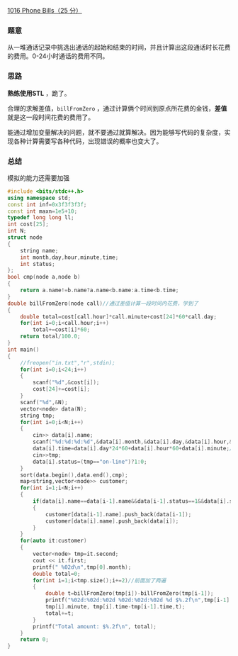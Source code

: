 [1016 Phone Bills（25 分）](https://pintia.cn/problem-sets/994805342720868352/problems/994805493648703488)

###  题意

从一堆通话记录中挑选出通话的起始和结束的时间，并且计算出这段通话时长花费的费用。0-24小时通话的费用不同。

### 思路

**熟练使用STL** ，跪了。

合理的求解差值，`billFromZero` ，通过计算俩个时间到原点所花费的金钱，**差值**就是这一段时间花费的费用了。

能通过增加变量解决的问题，就不要通过就算解决。因为能够写代码的复杂度，实现各种计算需要写各种代码，出现错误的概率也变大了。

### 总结

模拟的能力还需要加强

```cpp
#include <bits/stdc++.h>
using namespace std;
const int inf=0x3f3f3f3f;
const int maxn=1e5+10;
typedef long long ll;
int cost[25];
int N;
struct node
{
    string name;
    int month,day,hour,minute,time;
    int status;
};
bool cmp(node a,node b)
{
    return a.name!=b.name?a.name<b.name:a.time<b.time;
}
double billFromZero(node call)//通过差值计算一段时间内花费，学到了
{
    double total=cost[call.hour]*call.minute+cost[24]*60*call.day;
    for(int i=0;i<call.hour;i++)
        total+=cost[i]*60;
    return total/100.0;
}
int main()
{
    //freopen("in.txt","r",stdin);
    for(int i=0;i<24;i++)
    {
        scanf("%d",&cost[i]);
        cost[24]+=cost[i];
    }
    scanf("%d",&N);
    vector<node> data(N);
    string tmp;
    for(int i=0;i<N;i++)
    {
        cin>> data[i].name;
        scanf("%d:%d:%d:%d",&data[i].month,&data[i].day,&data[i].hour,&data[i].minute);
        data[i].time=data[i].day*24*60+data[i].hour*60+data[i].minute;//通过增加一个转化为分钟的变量，避免后面时间相互转化的麻烦
        cin>>tmp;
        data[i].status=(tmp=="on-line")?1:0;
    }
    sort(data.begin(),data.end(),cmp);
    map<string,vector<node>> customer;
    for(int i=1;i<N;i++)
    {
        if(data[i].name==data[i-1].name&&data[i-1].status==1&&data[i].status==0)
        {
            customer[data[i-1].name].push_back(data[i-1]);
            customer[data[i].name].push_back(data[i]);
        }
    }
    for(auto it:customer)
    {
        vector<node> tmp=it.second;
        cout << it.first;
        printf(" %02d\n",tmp[0].month);
        double total=0;
        for(int i=1;i<tmp.size();i+=2)//前面加了两遍
        {
            double t=billFromZero(tmp[i])-billFromZero(tmp[i-1]);
            printf("%02d:%02d:%02d %02d:%02d:%02d %d $%.2f\n",tmp[i-1].day,tmp[i-1].hour,tmp[i-1].minute,tmp[i].day,tmp[i].hour,\
            tmp[i].minute, tmp[i].time-tmp[i-1].time,t);
            total+=t;
        }
        printf("Total amount: $%.2f\n", total);
    }
    return 0;
}

```

